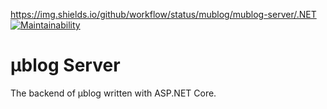 https://img.shields.io/github/workflow/status/mublog/mublog-server/.NET
[![Maintainability](https://api.codeclimate.com/v1/badges/ca42e38b547480bb27ec/maintainability)](https://codeclimate.com/github/mublog/mublog-server/maintainability)
# µblog Server

The backend of µblog written with ASP.NET Core.
